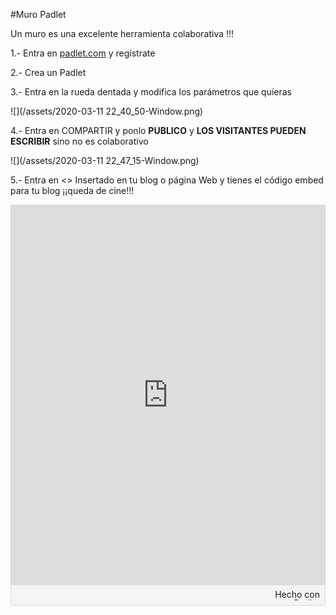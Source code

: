 #Muro Padlet

Un muro es una excelente herramienta colaborativa !!!

1.- Entra en [padlet.com](/padlet.com) y regístrate

2.- Crea un Padlet

3.- Entra en la rueda dentada y modifica los parámetros que quieras

![](/assets/2020-03-11 22_40_50-Window.png)

4.- Entra en COMPARTIR y ponlo **PUBLICO** y **LOS VISITANTES PUEDEN ESCRIBIR** sino no es colaborativo

![](/assets/2020-03-11 22_47_15-Window.png)

5.- Entra en <> Insertado en tu blog o página Web y tienes el código embed para tu blog ¡¡queda de cine!!!

<div class="padlet-embed" style="border:1px solid rgba(0,0,0,0.1);border-radius:2px;box-sizing:border-box;overflow:hidden;position:relative;width:100%;background:#F4F4F4"><p style="padding:0;margin:0"><iframe src="https://padlet.com/embed/qx8wco2r99ne" frameborder="0" allow="camera;microphone;geolocation" style="width:100%;height:608px;display:block;padding:0;margin:0"></iframe></p><div style="padding:8px;text-align:right;margin:0;"><a href="https://padlet.com?ref=embed" style="padding:0;margin:0;border:none;display:block;line-height:1;height:16px" target="_blank"><img src="https://resources.padletcdn.com/assets/made_with_padlet.png" width="86" height="16" style="padding:0;margin:0;background:none;border:none;display:inline;box-shadow:none" alt="Hecho con Padlet"></a></div></div>